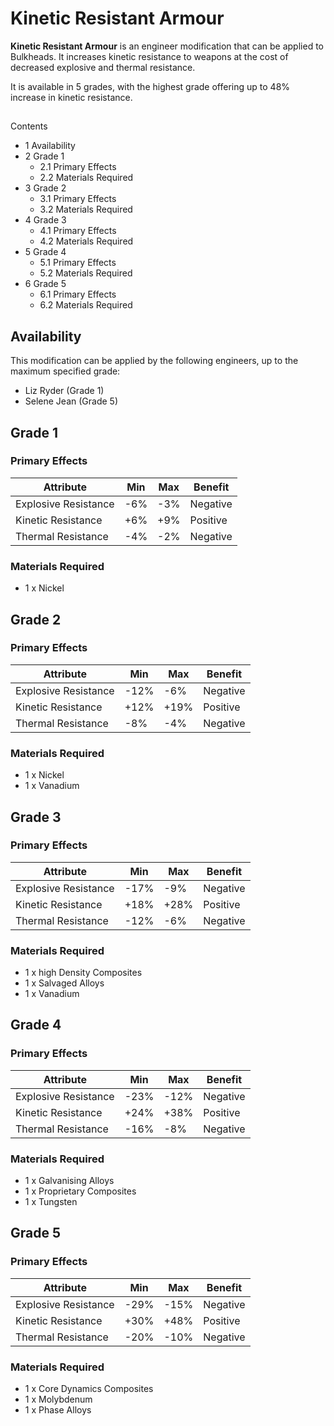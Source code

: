 # Kinetic Resistant Armour
**Kinetic Resistant Armour** is an engineer modification that can be applied to Bulkheads. It increases kinetic resistance to weapons at the cost of decreased explosive and thermal resistance.

It is available in 5 grades, with the highest grade offering up to 48% increase in kinetic resistance.

## 

Contents

- 1 Availability
- 2 Grade 1
    - 2.1 Primary Effects
    - 2.2 Materials Required
- 3 Grade 2
    - 3.1 Primary Effects
    - 3.2 Materials Required
- 4 Grade 3
    - 4.1 Primary Effects
    - 4.2 Materials Required
- 5 Grade 4
    - 5.1 Primary Effects
    - 5.2 Materials Required
- 6 Grade 5
    - 6.1 Primary Effects
    - 6.2 Materials Required

## Availability

This modification can be applied by the following engineers, up to the maximum specified grade:

- Liz Ryder (Grade 1)
- Selene Jean (Grade 5)

## Grade 1

### Primary Effects

| Attribute | Min | Max | Benefit |
| --- | --- | --- | --- |
| Explosive Resistance | -6% | -3% | Negative |
| Kinetic Resistance | +6% | +9% | Positive |
| Thermal Resistance | -4% | -2% | Negative |

### Materials Required

- 1 x Nickel

## Grade 2

### Primary Effects

| Attribute | Min | Max | Benefit |
| --- | --- | --- | --- |
| Explosive Resistance | -12% | -6% | Negative |
| Kinetic Resistance | +12% | +19% | Positive |
| Thermal Resistance | -8% | -4% | Negative |

### Materials Required

- 1 x Nickel
- 1 x Vanadium

## Grade 3

### Primary Effects

| Attribute | Min | Max | Benefit |
| --- | --- | --- | --- |
| Explosive Resistance | -17% | -9% | Negative |
| Kinetic Resistance | +18% | +28% | Positive |
| Thermal Resistance | -12% | -6% | Negative |

### Materials Required

- 1 x high Density Composites
- 1 x Salvaged Alloys
- 1 x Vanadium

## Grade 4

### Primary Effects

| Attribute | Min | Max | Benefit |
| --- | --- | --- | --- |
| Explosive Resistance | -23% | -12% | Negative |
| Kinetic Resistance | +24% | +38% | Positive |
| Thermal Resistance | -16% | -8% | Negative |

### Materials Required

- 1 x Galvanising Alloys
- 1 x Proprietary Composites
- 1 x Tungsten

## Grade 5

### Primary Effects

| Attribute | Min | Max | Benefit |
| --- | --- | --- | --- |
| Explosive Resistance | -29% | -15% | Negative |
| Kinetic Resistance | +30% | +48% | Positive |
| Thermal Resistance | -20% | -10% | Negative |

### Materials Required

- 1 x Core Dynamics Composites
- 1 x Molybdenum
- 1 x Phase Alloys